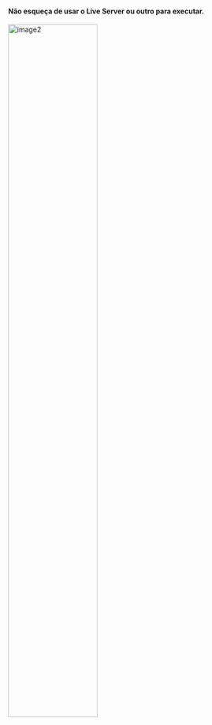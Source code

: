 #### Não esqueça de usar o Live Server ou outro para executar.
<img align="center" alt="image2" height="60%" width="60%" src="https://cdn.discordapp.com/attachments/785634513966333953/1114748510336712726/Captura_de_tela_de_2023-06-03_23-48-50.png"><br>